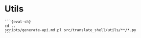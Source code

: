 # Utils

````{eval-rst}
```{eval-sh}
cd ..
scripts/generate-api.md.pl src/translate_shell/utils/**/*.py
```
````
